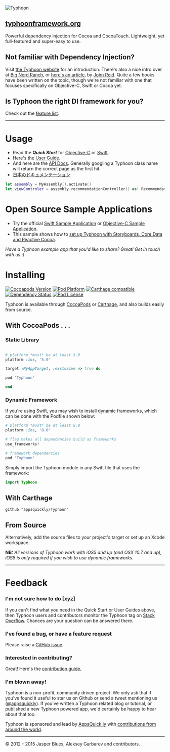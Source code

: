 ![Typhoon](http://www.typhoonframework.org/typhoon-splash.png)
## <a href="http://typhoonframework.org">typhoonframework.org</a>  

Powerful dependency injection for Cocoa and CocoaTouch. Lightweight, yet full-featured and super-easy to use. 

## Not familiar with Dependency Injection? 

Visit <a href="http://typhoonframework.org">the Typhoon website</a> for an introduction. There's also a nice intro over at <a href="http://www.bignerdranch.com/blog/dependency-injection-ios/">Big Nerd Ranch</a>, or <a href="http://www.objc.io/issue-15/dependency-injection.html">here's an article</a>, by <a href="http://qualitycoding.org/">John Reid</a>. Quite a few books have been written on the topic, though we're not familiar with one that focuses specifically on Objective-C, Swift or Cocoa yet. 

## Is Typhoon the right DI framework for you? 

Check out the <a href="http://www.typhoonframework.org/#features">feature list</a>. 

---------------------------------------

# Usage

* Read the ***Quick Start*** for <a href="https://github.com/typhoon-framework/Typhoon/wiki/Quick-Start">Objective-C</a> or <a href="https://github.com/appsquickly/Typhoon/wiki/Swift-Quick-Start">Swift</a>. 
* Here's the <a href="https://github.com/typhoon-framework/Typhoon/wiki/Types-of-Injections">User Guide</a>.
* And here are the <a href="http://www.typhoonframework.org/docs/latest/api/modules.html">API Docs</a>. Generally googling a Typhoon class name will return the correct page as the first hit. 
* <a href="http://ios.caph.jp/typhoon/introduction">日本のドキュメンテーション</a>

```swift
let assembly = MyAssembly().activate()
let viewControler = assembly.recommendationController() as! RecommendationController
```

# Open Source Sample Applications

* Try the official <a href="https://github.com/typhoon-framework/Typhoon-Swift-Example">Swift Sample Application</a> or <a href="https://github.com/typhoon-framework/Typhoon-example">Objective-C Sample Application</a>. 
* This sample shows how to <a href="https://github.com/typhoon-framework/Typhoon-CoreData-RAC-Example">set up Typhoon with Storyboards, Core Data and Reactive Cocoa</a>. 

*Have a Typhoon example app that you'd like to share? Great! Get in touch with us :)*

# Installing 
<a href="https://github.com/appsquickly/Typhoon/wiki/Change-Log">![Cocoapods Version](https://cocoapod-badges.herokuapp.com/v/Typhoon/badge.png)</a> [![Pod Platform](http://img.shields.io/cocoapods/p/Typhoon.svg?style=flat)](http://typhoonframework.org/docs/latest/api/modules.html) [![Carthage compatible](https://img.shields.io/badge/Carthage-compatible-4BC51D.svg?style=flat)](https://github.com/Carthage/Carthage) [![Dependency Status](https://www.versioneye.com/objective-c/typhoon/1.1.1/badge.svg?style=flat)](https://www.versioneye.com/objective-c/typhoon) [![Pod License](http://img.shields.io/cocoapods/l/Typhoon.svg?style=flat)](https://github.com/appsquickly/Typhoon/blob/master/LICENSE)

Typhoon is available through <a href="http://cocoapods.org/?q=Typhoon">CocoaPods</a> or <a href="https://github.com/Carthage/Carthage">Carthage</a>, and also builds easily from source.

## With CocoaPods . . . 

### Static Library

```ruby

# platform *must* be at least 5.0
platform :ios, '5.0'

target :MyAppTarget, :exclusive => true do

pod 'Typhoon'

end
```

### Dynamic Framework

If you're using Swift, you may wish to install dynamic frameworks, which can be done with the Podfile shown below: 

```ruby
# platform *must* be at least 8.0
platform :ios, '8.0'

# flag makes all dependencies build as frameworks
use_frameworks!

# framework dependencies
pod 'Typhoon'
```

Simply import the Typhoon module in any Swift file that uses the framework:

```Swift
import Typhoon
```

## With Carthage

```
github "appsquickly/Typhoon"
```

## From Source

Alternatively, add the source files to your project's target or set up an Xcode workspace. 

**NB:** *All versions of Typhoon work with iOS5 and up (and OSX 10.7 and up), iOS8 is only required if you wish to use dynamic frameworks.* 

---------------------------------------

# Feedback

### I'm not sure how to do [xyz]

If you can't find what you need in the Quick Start or User Guides above, then Typhoon users and contributors monitor the Typhoon tag on <a href="http://stackoverflow.com/questions/tagged/typhoon?sort=newest&pageSize=15">Stack Overflow</a>. Chances are your question can be answered there. 

### I've found a bug, or have a feature request

Please raise a <a href="https://github.com/typhoon-framework/Typhoon/issues">GitHub issue</a>.

### Interested in contributing?

 Great! Here's the <a href="https://github.com/typhoon-framework/Typhoon/wiki/Contribution-Guide">contribution guide.</a>

### I'm blown away!

Typhoon is a non-profit, community driven project. We only ask that if you've found it useful to star us on Github or send a tweet mentioning us (<a href="https://twitter.com/appsquickly">@appsquickly</a>). If you've written a Typhoon related blog or tutorial, or published a new Typhoon powered app, we'd certainly be happy to hear about that too. 

Typhoon is sponsored and lead by <a href="http://appsquick.ly">AppsQuick.ly</a> with <a href="https://github.com/appsquickly/Typhoon/graphs/contributors">contributions from around the world</a>. 
 
---------------------------------------
© 2012 - 2015 Jasper Blues, Aleksey Garbarev and contributors.



